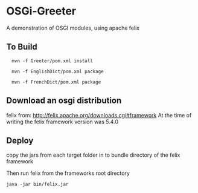 # OSGi-Greeter
A demonstration of OSGI modules, using apache felix

## To Build 
      
      mvn -f Greeter/pom.xml install 
     
      mvn -f EnglishDict/pom.xml package 
     
      mvn -f FrenchDict/pom.xml package 
      
      
## Download an osgi distribution
felix from: http://felix.apache.org/downloads.cgi#framework
At the time of writing the felix framework version was 5.4.0

## Deploy
copy the jars from each target folder in to bundle directory of the felix framework

Then run felix from the frameworks root directory
    
    java -jar bin/felix.jar



